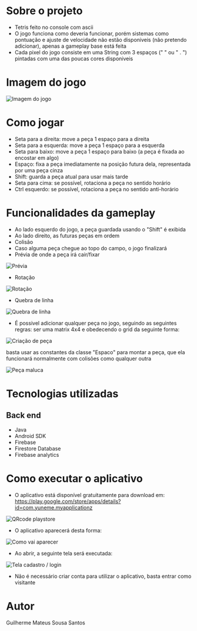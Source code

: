 # Sobre o projeto

- Tetris feito no console com ascii
- O jogo funciona como deveria funcionar, porém sistemas como pontuação e ajuste de velocidade não estão disponiveis (não pretendo adicionar), apenas a gameplay base está feita
- Cada pixel do jogo consiste em uma String com 3 espaços ("   " ou " . ") pintadas com uma das poucas cores disponiveis

# Imagem do jogo

![Imagem do jogo](https://github.com/Domiuau/TetrisConsole/blob/master/Assets/tetrisTSPIN.png)

# Como jogar

- Seta para a direita: move a peça 1 espaço para a direita
- Seta para a esquerda: move a peça 1 espaço para a esquerda
- Seta para baixo: move a peça 1 espaço para baixo (a peça é fixada ao encostar em algo)
- Espaço: fixa a peça imediatamente na posição futura dela, representada por uma peça cinza
- Shift: guarda a peça atual para usar mais tarde
- Seta para cima: se possível, rotaciona a peça no sentido horário
- Ctrl esquerdo: se possível, rotaciona a peça no sentido anti-horário

# Funcionalidades da gameplay

- Ao lado esquerdo do jogo, a peça guardada usando o "Shift" é exibida
- Ao lado direito, as futuras peças em ordem
- Colisão
- Caso alguma peça chegue ao topo do campo, o jogo finalizará
- Prévia de onde a peça irá cair/fixar
  
![Prévia](https://github.com/Domiuau/TetrisConsole/blob/master/Assets/previa.png)

- Rotação
  
![Rotação](https://github.com/Domiuau/TetrisConsole/blob/master/Assets/rotacao.png)

- Quebra de linha
  
![Quebra de linha](https://github.com/Domiuau/TetrisConsole/blob/master/Assets/quebraDeLinha.png)

- É possivel adicionar qualquer peça no jogo, seguindo as seguintes regras: ser uma matrix 4x4 e obedecendo o grid da seguinte forma:
  
![Criação de peça](https://github.com/Domiuau/TetrisConsole/blob/master/Assets/exemploComoCriarPeca.png)

basta usar as constantes da classe "Espaco" para montar a peça, que ela funcionará normalmente com colisões como qualquer outra

![Peça maluca](https://github.com/Domiuau/TetrisConsole/blob/master/Assets/PecaMaluca.png)








# Tecnologias utilizadas
## Back end
- Java
- Android SDK
- Firebase
- Firestore Database
- Firebase analytics

# Como executar o aplicativo

- O aplicativo está disponível gratuitamente para download em:
https://play.google.com/store/apps/details?id=com.yuneme.myapplicationz

![QRcode playstore](https://github.com/Domiuau/yunemeapp/blob/master/Assets/yuneme7.png)

- O aplicativo aparecerá desta forma:
  
![Como vai aparecer](https://github.com/Domiuau/yunemeapp/blob/master/Assets/yuneme8.png)

- Ao abrir, a seguinte tela será executada:
  
![Tela cadastro / login](https://github.com/Domiuau/yunemeapp/blob/master/Assets/yuneme6.png)
  
- Não é necessário criar conta para utilizar o aplicativo, basta entrar como visitante
  



# Autor

Guilherme Mateus Sousa Santos
